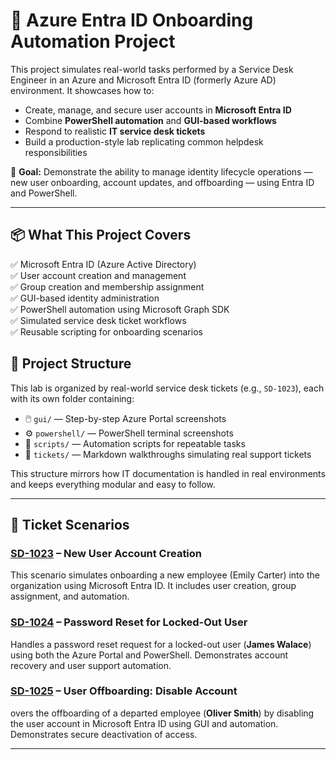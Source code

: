 # 🚀 Azure Entra ID Onboarding Automation Project

This project simulates real-world tasks performed by a Service Desk Engineer in an Azure and Microsoft Entra ID (formerly Azure AD) environment. It showcases how to:

- Create, manage, and secure user accounts in **Microsoft Entra ID**
- Combine **PowerShell automation** and **GUI-based workflows**
- Respond to realistic **IT service desk tickets**
- Build a production-style lab replicating common helpdesk responsibilities

🎯 **Goal:** Demonstrate the ability to manage identity lifecycle operations — new user onboarding, account updates, and offboarding — using Entra ID and PowerShell.

---

## 📦 What This Project Covers

✅ Microsoft Entra ID (Azure Active Directory)  
✅ User account creation and management  
✅ Group creation and membership assignment  
✅ GUI-based identity administration  
✅ PowerShell automation using Microsoft Graph SDK  
✅ Simulated service desk ticket workflows  
✅ Reusable scripting for onboarding scenarios

## 📁 Project Structure

This lab is organized by real-world service desk tickets (e.g., `SD-1023`), each with its own folder containing:

- 🖱️ `gui/` — Step-by-step Azure Portal screenshots  
- ⚙️ `powershell/` — PowerShell terminal screenshots  
- 📜 `scripts/` — Automation scripts for repeatable tasks  
- 📝 `tickets/` — Markdown walkthroughs simulating real support tickets

This structure mirrors how IT documentation is handled in real environments and keeps everything modular and easy to follow.


---

## 🎫 Ticket Scenarios

### [SD-1023](./tickets/SD-1023/SD-1023-new-user.md) – New User Account Creation

This scenario simulates onboarding a new employee (Emily Carter) into the organization using Microsoft Entra ID. It includes user creation, group assignment, and automation.

### [SD-1024](./tickets/SD-1024/SD-1024-password-reset.md) – Password Reset for Locked-Out User

Handles a password reset request for a locked-out user (**James Walace**) using both the Azure Portal and PowerShell. Demonstrates account recovery and user support automation.

### [SD-1025](./tickets/SD-1025/SD-1025-disable-user.md) – User Offboarding: Disable Account

overs the offboarding of a departed employee (**Oliver Smith**) by disabling the user account in Microsoft Entra ID using GUI and automation. Demonstrates secure deactivation of access.

---


